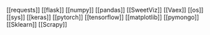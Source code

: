 [[requests]]
[[flask]]
[[numpy]]
[[pandas]]
[[SweetViz]]
[[Vaex]]
[[os]]
[[sys]]
[[keras]]
[[pytorch]]
[[tensorflow]]
[[matplotlib]]
[[pymongo]]
[[Sklearn]]
[[Scrapy]]